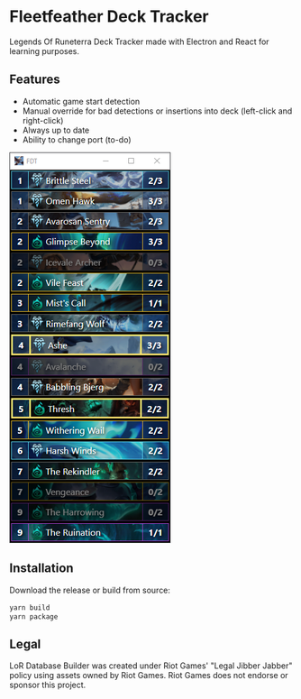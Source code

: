 # Fleetfeather Deck Tracker

Legends Of Runeterra Deck Tracker made with Electron and React for learning purposes.

## Features
* Automatic game start detection
* Manual override for bad detections or insertions into deck (left-click and right-click)
* Always up to date
* Ability to change port (to-do)

![Screenshot](screen.png)

## Installation
Download the release or build from source:
```
yarn build
yarn package
```

## Legal
LoR Database Builder was created under Riot Games' "Legal Jibber Jabber" policy using assets owned by Riot Games.  Riot Games does not endorse or sponsor this project.


